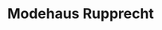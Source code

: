 ---
title: "Modehaus Rupprecht"
url: /auerbach-in-der-oberpfalz/modehaus-rupprecht/
shop: Kleidung
---